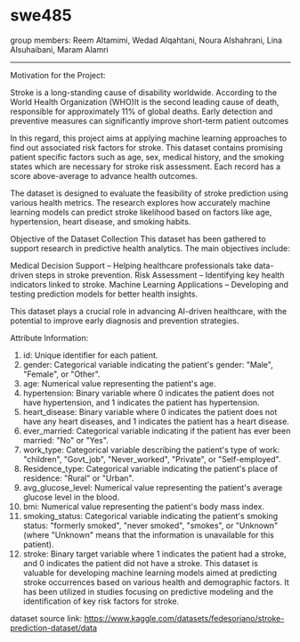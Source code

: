 # swe485
group members:
Reem Altamimi,
Wedad Alqahtani,
Noura Alshahrani,
Lina Alsuhaibani,
Maram Alamri

-----------------
Motivation for the Project:

Stroke is a long-standing cause of disability worldwide. According to the World Health Organization (WHO)It is the second leading cause of death, responsible for approximately 11% of global deaths. Early detection and preventive measures can significantly improve short-term patient outcomes

In this regard, this project aims at applying machine learning approaches to find out associated risk factors for stroke. This dataset contains promising patient specific factors such as age, sex, medical history, and the smoking states which are necessary for stroke risk assessment. Each record has a score above-average to advance health outcomes.

The dataset is designed to evaluate the feasibility of stroke prediction using various health metrics. The research explores how accurately machine learning models can predict stroke likelihood based on factors like age, hypertension, heart disease, and smoking habits.

Objective of the Dataset Collection
This dataset has been gathered to support research in predictive health analytics. The main objectives include:

Medical Decision Support – Helping healthcare professionals take data-driven steps in stroke prevention.
Risk Assessment – Identifying key health indicators linked to stroke.
Machine Learning Applications – Developing and testing prediction models for better health insights.

This dataset plays a crucial role in advancing AI-driven healthcare, with the potential to improve early diagnosis and prevention strategies.

Attribute Information:
1. id: Unique identifier for each patient.
2. gender: Categorical variable indicating the patient's gender: "Male", "Female", or "Other".
3. age: Numerical value representing the patient's age.
4. hypertension: Binary variable where 0 indicates the patient does not have hypertension, and 1 indicates the patient has hypertension.
5. heart_disease: Binary variable where 0 indicates the patient does not have any heart diseases, and 1 indicates the patient has a heart disease.
6. ever_married: Categorical variable indicating if the patient has ever been married: "No" or "Yes".
7. work_type: Categorical variable describing the patient's type of work: "children", "Govt_job", "Never_worked", "Private", or "Self-employed".
8. Residence_type: Categorical variable indicating the patient's place of residence: "Rural" or "Urban".
9. avg_glucose_level: Numerical value representing the patient's average glucose level in the blood.
10. bmi: Numerical value representing the patient's body mass index.
11. smoking_status: Categorical variable indicating the patient's smoking status: "formerly smoked", "never smoked", "smokes", or "Unknown" (where "Unknown" means that the information is unavailable for this patient).
12. stroke: Binary target variable where 1 indicates the patient had a stroke, and 0 indicates the patient did not have a stroke.
This dataset is valuable for developing machine learning models aimed at predicting stroke occurrences based on various health and demographic factors. It has been utilized in studies focusing on predictive modeling and the identification of key risk factors for stroke.

dataset source link: https://www.kaggle.com/datasets/fedesoriano/stroke-prediction-dataset/data



